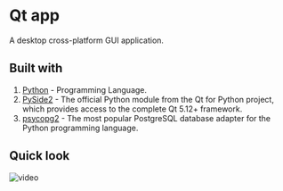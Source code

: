 # Qt app
A desktop cross-platform GUI application.


## Built with
1. [Python](https://www.python.org/) - Programming Language.
2. [PySide2](https://pypi.org/project/PySide2/) - The official Python module from the Qt for Python project, which provides access to the complete Qt 5.12+ framework.
3. [psycopg2](https://pypi.org/project/psycopg2/) - The most popular PostgreSQL database adapter for the Python programming language.

## Quick look
![video](https://user-images.githubusercontent.com/37489786/114264383-e519c380-99ea-11eb-826a-9d4671622f40.gif)


